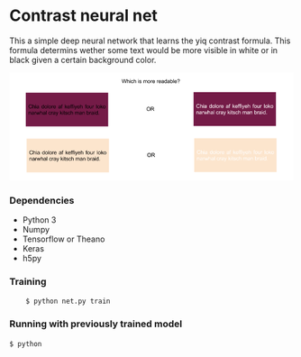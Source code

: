 # Contrast neural net

This a simple deep neural network that learns the yiq contrast formula. This formula determins wether some text would be more visible in white or in black given a certain background color.

![Contrast demo](images/contrast_demo.png)

### Dependencies
* Python 3
* Numpy
* Tensorflow or Theano
* Keras
* h5py

### Training

```
	$ python net.py train
```

### Running with previously trained model
```
$ python
```